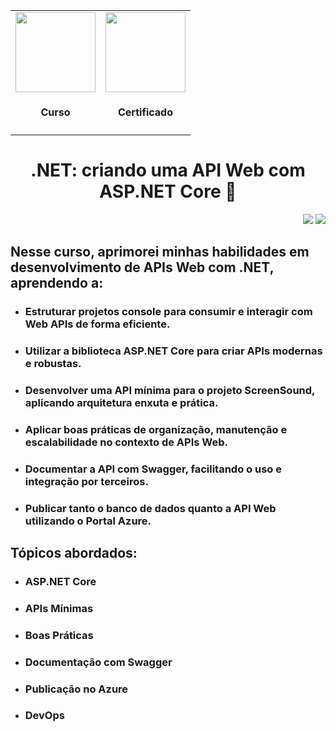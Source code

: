 <div align="center">
  <table>
    <tr>
      <td align="center">
        <!-- Link para o Certificado -->
        <a href="https://cursos.alura.com.br/certificate/gustavo-vieira17/dotnet-criando-api-web-asp-net-core">
          <img loading="lazy" width="128px" src="https://www.alura.com.br/assets/api/cursos/dotnet-criando-api-web-asp-net-core.svg" />
        </a>
        <h4>Curso</h4>
      </td>
      <td align="center">
        <!-- Link para o Certificado -->
        <a href="https://cursos.alura.com.br/certificate/gustavo-vieira17/dotnet-criando-api-web-asp-net-core">
          <img loading="lazy" width="128px" src="https://static.vecteezy.com/system/resources/previews/028/293/920/original/trophy-icon-3d-rendering-illustration-png.png" />
        </a>
        <h4>Certificado</h4>
      </td>
    </tr>
  </table>
  <h1>.NET: criando uma API Web com ASP.NET Core 📗</h1>
</div>
<p align="right">
  <img loading="lazy" src="https://img.shields.io/badge/CARGA_HORARIA-8_HORAS-red?style=for-the-badge"/>
  <img loading="lazy" src="http://img.shields.io/static/v1?label=STATUS&message=FINALIZADO!&color=GREEN&style=for-the-badge"/>
</p>

<div>
  <h2>Nesse curso, aprimorei minhas habilidades em desenvolvimento de APIs Web com .NET, aprendendo a:</h2>
  <ul>
    <li><h3>Estruturar projetos console para consumir e interagir com Web APIs de forma eficiente.</h3></li>
    <li><h3>Utilizar a biblioteca ASP.NET Core para criar APIs modernas e robustas.</h3></li>
    <li><h3>Desenvolver uma API mínima para o projeto ScreenSound, aplicando arquitetura enxuta e prática.</h3></li>
    <li><h3>Aplicar boas práticas de organização, manutenção e escalabilidade no contexto de APIs Web.</h3></li>
    <li><h3>Documentar a API com Swagger, facilitando o uso e integração por terceiros.</h3></li>
    <li><h3>Publicar tanto o banco de dados quanto a API Web utilizando o Portal Azure.</h3></li>
  </ul>

  <h2>Tópicos abordados:</h2>
  <ul>
    <li><h3>ASP.NET Core</h3></li>
    <li><h3>APIs Mínimas</h3></li>
    <li><h3>Boas Práticas</h3></li>
    <li><h3>Documentação com Swagger</h3></li>
    <li><h3>Publicação no Azure</h3></li>
    <li><h3>DevOps</h3></li>
  </ul>
</div>
